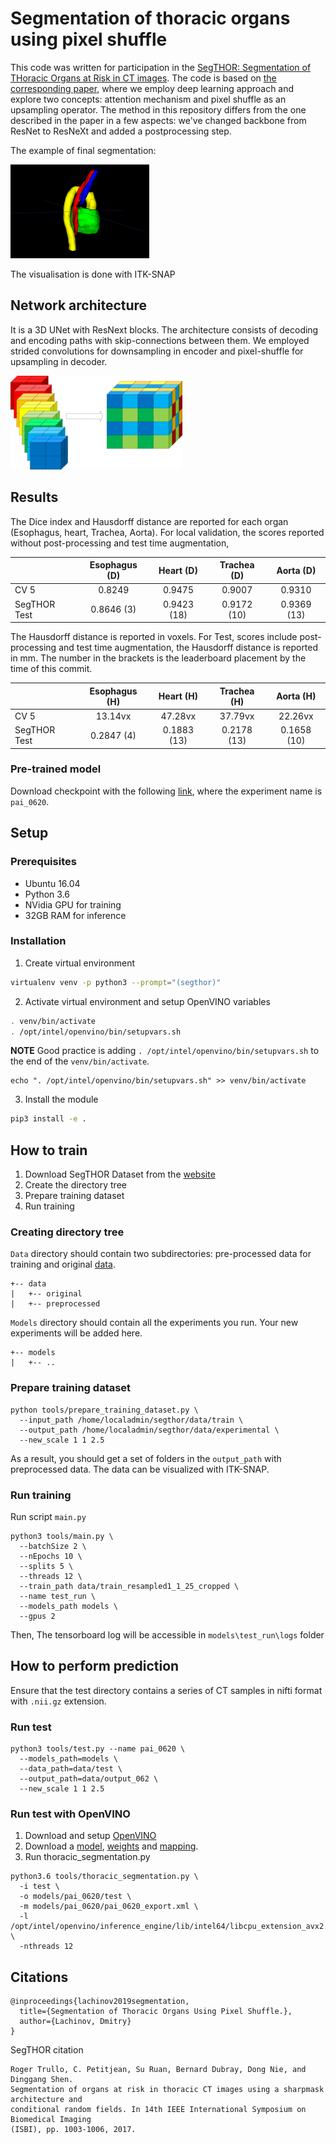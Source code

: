 # Segmentation of thoracic organs using pixel shuffle

This code was written for participation in the [SegTHOR: Segmentation of THoracic Organs at Risk in CT images](https://competitions.codalab.org/competitions/21012).
The code is based on [the corresponding paper](http://ceur-ws.org/Vol-2349/SegTHOR2019_paper_10.pdf), where we employ deep learning approach and explore two concepts: attention mechanism and pixel shuffle as an upsampling  operator. The method in this repository differs from the one described in the paper in a few aspects: we've changed backbone from ResNet to ResNeXt and added a postprocessing step.

The example of final segmentation:  

<img src="media/3dvis.png" alt="drawing" height="150"/>


The visualisation is done with ITK-SNAP


## Network architecture

It is a 3D UNet with ResNext blocks. The architecture consists of decoding and encoding paths with skip-connections
between them. We employed strided convolutions for downsampling in encoder and pixel-shuffle for upsampling in decoder.  


<img src="media/3d_pix_shuffle.png" alt="drawing" height="150"/>

## Results

The Dice index and Hausdorff distance are reported for each organ (Esophagus, heart, Trachea, Aorta). For local
validation, the scores reported without post-processing and test time augmentation,

|              | Esophagus (D) | Heart (D)   | Trachea (D) | Aorta (D)   |
| :----------- | :-----------: | :---------: | :---------: | :---------: |
| CV 5         | 0.8249        | 0.9475      | 0.9007      | 0.9310      |
| SegTHOR Test | 0.8646 (3)    | 0.9423 (18) | 0.9172 (10) | 0.9369 (13) |

The Hausdorff distance is reported in voxels. For Test, scores include post-processing and test time augmentation, the
Hausdorff distance is reported in mm. The number in the brackets is the leaderboard placement by the time of this
commit.

|              | Esophagus (H) | Heart (H)   | Trachea (H) | Aorta (H)   |
| :----------- | :-----------: | :---------: | :---------: | :---------: |
| CV 5         | 13.14vx       | 47.28vx     | 37.79vx     | 22.26vx     |
| SegTHOR Test | 0.2847 (4)    | 0.1883 (13) | 0.2178 (13) | 0.1658 (10) |


### Pre-trained model
Download checkpoint with the following
[link](https://drive.google.com/file/d/1sUOq0WsyBN8mg-CJR-mv_Y5xnP5uORfX/view?usp=sharing), where the experiment name is
`pai_0620`.

## Setup

### Prerequisites

* Ubuntu 16.04
* Python 3.6
* NVidia GPU for training
* 32GB RAM for inference


### Installation

1. Create virtual environment
```bash
virtualenv venv -p python3 --prompt="(segthor)"
```

2. Activate virtual environment and setup OpenVINO variables
```bash
. venv/bin/activate
. /opt/intel/openvino/bin/setupvars.sh
```
**NOTE** Good practice is adding `. /opt/intel/openvino/bin/setupvars.sh` to the end of the `venv/bin/activate`.
```
echo ". /opt/intel/openvino/bin/setupvars.sh" >> venv/bin/activate
```

3. Install the module
```bash
pip3 install -e .
```

## How to train
1. Download SegTHOR Dataset from the [website](https://competitions.codalab.org/competitions/21012#participate)
2. Create the directory tree
3. Prepare training dataset
4. Run training

### Creating directory tree

`Data` directory should contain two subdirectories: pre-processed data for training and original
[data](https://competitions.codalab.org/competitions/21012#participate).

```
+-- data
|   +-- original
|   +-- preprocessed
```

`Models` directory should contain all the experiments you run. Your new experiments will be added here.

```
+-- models
|   +-- ..
```

### Prepare training dataset

```
python tools/prepare_training_dataset.py \
  --input_path /home/localadmin/segthor/data/train \
  --output_path /home/localadmin/segthor/data/experimental \
  --new_scale 1 1 2.5
```

As a result, you should get a set of folders in the `output_path` with preprocessed data. The data can be visualized with ITK-SNAP.

### Run training

Run script `main.py`

```
python3 tools/main.py \
  --batchSize 2 \
  --nEpochs 10 \
  --splits 5 \
  --threads 12 \
  --train_path data/train_resampled1_1_25_cropped \
  --name test_run \
  --models_path models \
  --gpus 2
```

Then, The tensorboard log will be accessible in `models\test_run\logs` folder

## How to perform prediction

Ensure that the test directory contains a series of CT samples in nifti format with `.nii.gz` extension.


### Run test

```
python3 tools/test.py --name pai_0620 \
  --models_path=models \
  --data_path=data/test \
  --output_path=data/output_062 \
  --new_scale 1 1 2.5
```

### Run test with OpenVINO

1. Download and setup [OpenVINO](https://software.intel.com/en-us/openvino-toolkit)
2. Download a [model](https://drive.google.com/file/d/1QRqJpYYbb08N4rLeU8ZCXW-G2F1FHbXK/view?usp=sharing), [weights](https://drive.google.com/file/d/1bLjC_x3ueeColeEkEPfYAqxRsjBf8y-S/view?usp=sharing) and [mapping](https://drive.google.com/file/d/1jaWj1SjqbLNa0jvHuqm9WoK1g5mvAdCA/view?usp=sharing).
3. Run thoracic_segmentation.py

```
python3.6 tools/thoracic_segmentation.py \
  -i test \
  -o models/pai_0620/test \
  -m models/pai_0620/pai_0620_export.xml \
  -l /opt/intel/openvino/inference_engine/lib/intel64/libcpu_extension_avx2.so \
  -nthreads 12
```

## Citations

```
@inproceedings{lachinov2019segmentation,
  title={Segmentation of Thoracic Organs Using Pixel Shuffle.},
  author={Lachinov, Dmitry}
}
```

SegTHOR citation

```
Roger Trullo, C. Petitjean, Su Ruan, Bernard Dubray, Dong Nie, and Dinggang Shen.
Segmentation of organs at risk in thoracic CT images using a sharpmask architecture and
conditional random fields. In 14th IEEE International Symposium on Biomedical Imaging
(ISBI), pp. 1003-1006, 2017.
```
